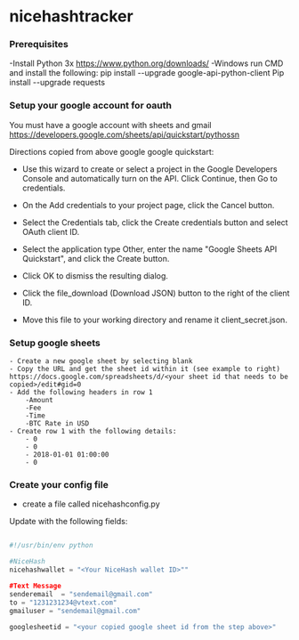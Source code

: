 # nicehashtracker

### Prerequisites
-Install Python 3x
	https://www.python.org/downloads/
-Windows run CMD and install the following:
	pip install --upgrade google-api-python-client
	Pip install --upgrade requests


### Setup your google account for oauth
You must have a google account with sheets and gmail
https://developers.google.com/sheets/api/quickstart/pythossn

Directions copied from above google google quickstart:
- Use this wizard to create or select a project in the Google Developers Console and automatically turn on the API. Click Continue, then Go to credentials.

- On the Add credentials to your project page, click the Cancel button.

- Select the Credentials tab, click the Create credentials button and select OAuth client ID.

- Select the application type Other, enter the name "Google Sheets API Quickstart", and click the Create button.

- Click OK to dismiss the resulting dialog.

- Click the file_download (Download JSON) button to the right of the client ID.

- Move this file to your working directory and rename it client_secret.json.

### Setup google sheets
```
- Create a new google sheet by selecting blank
- Copy the URL and get the sheet id within it (see example to right) https://docs.google.com/spreadsheets/d/<your sheet id that needs to be copied>/edit#gid=0
- Add the following headers in row 1
	-Amount
	-Fee
	-Time
	-BTC Rate in USD
- Create row 1 with the following details:
	- 0
	- 0
	- 2018-01-01 01:00:00
	- 0
```
### Create your config file
- create a file called nicehashconfig.py

Update with the following fields:
```python

#!/usr/bin/env python

#NiceHash
nicehashwallet = "<Your NiceHash wallet ID>""

#Text Message
senderemail  = "sendemail@gmail.com"
to = "1231231234@vtext.com"
gmailuser = "sendemail@gmail.com"

googlesheetid = "<your copied google sheet id from the step above>"
```